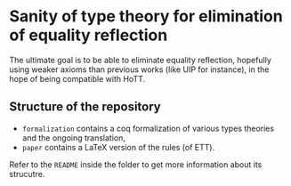 # Sanity of type theory for elimination of equality reflection

The ultimate goal is to be able to eliminate equality reflection, hopefully using weaker axioms than previous works (like UIP for instance), in the hope of being compatible with HoTT.

## Structure of the repository

* `formalization` contains a coq formalization of various types theories and the ongoing translation,
* `paper` contains a LaTeX version of the rules (of ETT).

Refer to the `README` inside the folder to get more information about its strucutre.

